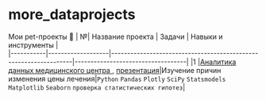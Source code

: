 # more_dataprojects
Мои pet-проекты  :hatched_chick:
| №| Название проекта | Задачи                                                    | Навыки и инструменты           |  
|-----------|-------------------|------------------------------------------------------------------|-----------------------------------|
|1              |[Аналитика данных медицинского центра ](medical/medical.ipynb), [презентация](https://disk.yandex.ru/d/M6sb1jAscyx-PA)|Изучение причин изменения цены лечения|`Python` `Pandas` `Plotly` `SciPy` `Statsmodels` `Matplotlib` `Seaborn`  `проверка статистических гипотез`|
